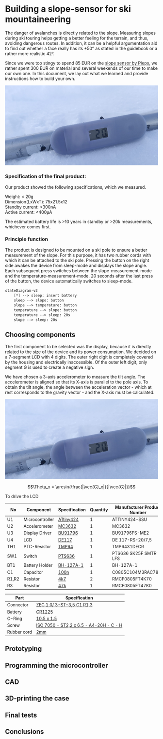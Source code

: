 # Building a slope-sensor for ski mountaineering

The danger of avalanches is directly related to the slope. Measuring slopes
during ski touring helps getting a better feeling for the terrain, and thus,
avoiding dangerous routes. In addition, it can be a helpful argumentation aid to find out whether a face really has its +50° as stated in the guidebook or a rather more realistic 42°.

Since we were too stingy to spend 85 EUR on the [slope sensor by Pieps](https://www.pieps.com/produkt/30-plus-xt), 
we rather spent 300 EUR on material and several weekends of our time to make our
own one. In this document, we lay out what we learned and provide instructions
how to build your own. 

![slope-sensor](img/slope-sensor-in-action.jpg)

### Specification of the final product:
Our product showed the following specifications, which we measured.
  
Weight: < 20g  
Dimension(LxWxT): 75x21.5x12  
Standby current: <300nA  
Active current: <400µA  
  
The estimated battery life is >10 years in standby or >20k measurements, whichever comes first.


### Principle function
The product is designed to be mounted on a ski pole to ensure a better measurement of the slope. For this purpose, it has two rubber cords with which it can be attached to the ski pole. Pressing the button on the right side awakes the device from sleep-mode and displays the slope angle. Each subsequent press switches between the slope-measurement-mode and the temperature-measurement-mode. 20 seconds after the last press of the button, the device automatically switches to sleep-mode.

```mermaid
stateDiagram-v2
    [*] --> sleep: insert battery
    sleep --> slope: button
    slope --> temperature: button
    temperature --> slope: button
    temperature --> sleep: 20s
    slope --> sleep: 20s
```


## Choosing components
The first component to be selected was the display, because it is directly related to the size of the device and its power consumption. We decided on a 7-segment LCD with 4 digits. The outer right digit is completely covered by the housing and electrically inaccessible. Of the outer left digit, only segment G is used to create a negative sign.

We have chosen a 3-axis accelerometer to measure the tilt angle. The accelerometer is aligned so that its X-axis is parallel to the pole axis. To obtain the tilt angle, the angle between the acceleration vector - which at rest corresponds to the gravity vector - and the X-axis must be calculated.


![slope-sensor](img/slope-sensor-in-action.jpg)

$$\Theta_x = \arcsin{\frac{|\vec{G}_x|}{|\vec{G}|}}$$

To drive the LCD 


No | Component | Specification | Quantity | Manufacturer Product Number
-------------|-----------|---------------|----------|----------------------------
U1 | Microcontroller | [ATtiny424](https://www.digikey.at/en/products/detail/microchip-technology/ATTINY424-SSU/13415020) | 1 | ATTINY424-SSU
U2 | Accelerometer | [MC3632](https://www.digikey.at/en/products/detail/memsic-inc/MC3632/15292805) | 1 | MC3632
U3 | Display Driver | [BU91796](https://www.digikey.at/en/products/detail/rohm-semiconductor/BU91796FS-ME2/12359485) | 1 | BU91796FS-ME2
U4 | LCD | [DE117](https://www.tme.eu/at/details/de117-rs-20_7.5/digitale-lcd-displays/display-elektronik/de-117-rs-20-7-5-v) | 1 | DE 117-RS-20/7,5
TH1 | PTC-Resistor | [TMP64](https://www.digikey.at/en/products/detail/texas-instruments/TMP6431DECR/11635694) | 1 | TMP6431DECR
SW1 | Switch | [PTS636](https://www.digikey.at/en/products/detail/c-k/PTS636-SK25F-SMTR-LFS/10071743) | 1 | PTS636 SK25F SMTR LFS
BT1 | Battery Holder | [BH-127A-1](https://www.digikey.at/en/products/detail/adam-tech/BH-127A-1/13537744) | 1 | BH-127A-1
C1 | Capacitor | [100n](https://www.digikey.at/en/products/detail/kemet/C0805C104M3RAC7800/2211748) | 1 | C0805C104M3RAC7800
R1,R2 | Resistor | [4k7](https://www.digikey.at/en/products/detail/stackpole-electronics-inc/RMCF0805FT4K70/1760659) | 2 | RMCF0805FT4K70
R3 | Resistor | [47k](https://www.digikey.at/en/products/detail/stackpole-electronics-inc/RMCF0805FT47K0/1760299) | 1 | RMCF0805FT47K0


Part | Specification
-----|--------------
Connector | [ZEC 1,0/ 3-ST-3,5 C1 R1,3](https://www.digikey.at/en/products/detail/phoenix-contact/1893698/2553237)
Battery | [CR1225](https://www.conrad.at/de/p/gp-batteries-gppbl1225000-knopfzelle-cr-1225-lithium-62-mah-3-v-1-st-2446350.html)
O-Ring | [10.5 x 1.5](https://www.haberkorn.com/dichtungstechnik-kunststoffe/dichtungen/o-ringe/o-ringe-nbr/1367827-o-ring-nbr-70-shore-10-19-99-mm/0?f%5B7728_f%5D%5B0%5D=10%2C5+mm&f%5B82_f%5D%5B0%5D=1%2C5+mm&l=3)
Screw | [ISO 7050 - ST2,2 x 6,5 - A4-20H - C - H](https://online-schrauben.de/shop/Schrauben/Blechschrauben/DIN-7982-Form-CH-Senkkopf-Blechschrauben-mit-Phillips-Kreuzschlitz-und-Spitze-aehnl.-ISO-7050/Edelstahl-Rostfrei-A2/2,2-mm-Schraubendurchmesser)
Rubber cord | [2mm](https://www.amazon.de/perdix-Gummischnur-Gummikordel-Gummiband-Rucksack/dp/B0BB4V88YH/ref=sr_1_5?__mk_de_DE=%C3%85M%C3%85%C5%BD%C3%95%C3%91&crid=1S8HTQCSGRESL&keywords=gummischnur+2mm+schwarz&qid=1674239563&sprefix=gummischnur+2mm+schwar%2Caps%2C106&sr=8-5)



## Prototyping

## Programming the microcontroller

## CAD

## 3D-printing the case

## Final tests

## Conclusions

